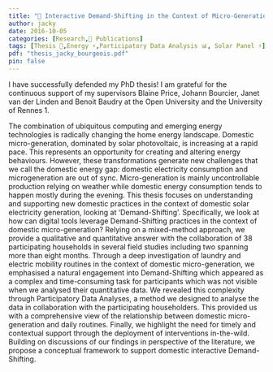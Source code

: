```yaml
---
title: "📜 Interactive Demand-Shifting in the Context of Micro-Generation"
author: jacky
date: 2016-10-05
categories: [Research,📜 Publications]
tags: [Thesis 📙,Energy ⚡,Participatory Data Analysis 📊, Solar Panel ⚡]
pdf: "thesis_jacky_bourgeois.pdf"
pin: false
---
```


I have successfully defended my PhD thesis! I am grateful for the continuous support of my supervisors Blaine Price, Johann Bourcier, Janet van der Linden and Benoit Baudry at the Open University and the University of Rennes 1.


The combination of ubiquitous computing and emerging energy technologies is radically changing the home energy landscape. Domestic micro-generation, dominated by solar photovoltaic, is increasing at a rapid pace. This represents an opportunity for creating and altering energy behaviours. However, these transformations generate new challenges that we call the domestic energy gap: domestic electricity consumption and microgeneration are out of sync. Micro-generation is mainly uncontrollable production relying on weather while domestic energy consumption tends to happen mostly during the evening. This thesis focuses on understanding and supporting new domestic practices in the context of domestic solar electricity generation, looking at ‘Demand-Shifting’. Specifically, we look at how can digital tools leverage Demand-Shifting practices in the context of domestic micro-generation? Relying on a mixed-method approach, we provide a qualitative and quantitative answer with the collaboration of 38 participating households in several field studies including two spanning more than eight months. Through a deep investigation of laundry and electric mobility routines in the context of domestic micro-generation, we emphasised a natural engagement into Demand-Shifting which appeared as a complex and time-consuming task for participants which was not visible when we analysed their quantitative data. We revealed this complexity through Participatory Data Analyses, a method we designed to analyse the data in collaboration with the participating householders. This provided us with a comprehensive view of the relationship between domestic micro-generation and daily routines. Finally, we highlight the need for timely and contextual support through the deployment of interventions in-the-wild. Building on discussions of our findings in perspective of the literature, we propose a conceptual framework to support domestic interactive Demand-Shifting.